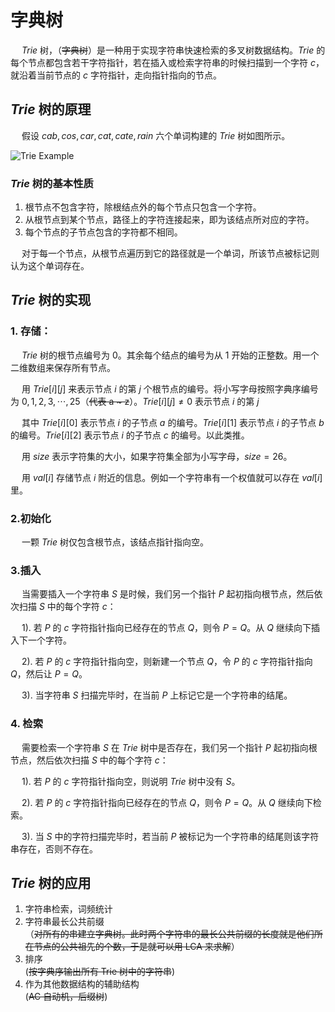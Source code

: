 # 字典树

&emsp; $Trie$ 树，（~~字典树~~）是一种用于实现字符串快速检索的多叉树数据结构。$Trie$ 的每个节点都包含若干字符指针，若在插入或检索字符串的时候扫描到一个字符 $c$，就沿着当前节点的 $c$ 字符指针，走向指针指向的节点。

## $Trie$ 树的原理

&emsp; 假设 $cab, cos, car, cat, cate, rain$ 六个单词构建的 $Trie$ 树如图所示。

![Trie Example](/Alex/cpp/practice/2021SummerVacation/August2021/20210802/TrieEg.png)

### $Trie$ 树的基本性质
1. 根节点不包含字符，除根结点外的每个节点只包含一个字符。
2. 从根节点到某个节点，路径上的字符连接起来，即为该结点所对应的字符。
3. 每个节点的子节点包含的字符都不相同。

&emsp; 对于每一个节点，从根节点遍历到它的路径就是一个单词，所该节点被标记则认为这个单词存在。

## $Trie$ 树的实现
### 1. 存储：
&emsp; $Trie$ 树的根节点编号为 $0$。其余每个结点的编号为从 $1$ 开始的正整数。用一个二维数组来保存所有节点。

&emsp; 用 $Trie[i][j]$ 来表示节点 $i$ 的第 $j$ 个根节点的编号。将小写字母按照字典序编号为 $0, 1, 2, 3, \cdots, 25$（~~代表 a ~ z~~）。$Trie[i][j] \neq 0$ 表示节点 $i$ 的第 $j$ 

&emsp; 其中 $Trie[i][0]$ 表示节点 $i$ 的子节点 $a$ 的编号。$Trie[i][1]$ 表示节点 $i$ 的子节点 $b$ 的编号。$Trie[i][2]$ 表示节点 $i$ 的子节点 $c$ 的编号。以此类推。

&emsp; 用 $size$ 表示字符集的大小，如果字符集全部为小写字母，$size = 26$。

&emsp; 用 $val[i]$ 存储节点 $i$ 附近的信息。例如一个字符串有一个权值就可以存在 $val[i]$ 里。

### 2.初始化
&emsp; 一颗 $Trie$ 树仅包含根节点，该结点指针指向空。

### 3.插入
&emsp; 当需要插入一个字符串 $S$ 是时候，我们另一个指针 $P$ 起初指向根节点，然后依次扫描 $S$ 中的每个字符 $c$：

&emsp; 1). 若 $P$ 的 $c$ 字符指针指向已经存在的节点 $Q$，则令 $P = Q$。从 $Q$ 继续向下插入下一个字符。

&emsp; 2). 若 $P$ 的 $c$ 字符指针指向空，则新建一个节点 $Q$，令 $P$ 的 $c$ 字符指针指向 $Q$，然后让 $P = Q$。

&emsp; 3). 当字符串 $S$ 扫描完毕时，在当前 $P$ 上标记它是一个字符串的结尾。

### 4. 检索
&emsp;  需要检索一个字符串 $S$ 在 $Trie$ 树中是否存在，我们另一个指针 $P$ 起初指向根节点，然后依次扫描 $S$ 中的每个字符 $c$：

&emsp; 1). 若 $P$ 的 $c$ 字符指针指向空，则说明 $Trie$ 树中没有 $S$。

&emsp; 2). 若 $P$ 的 $c$ 字符指针指向已经存在的节点 $Q$，则令 $P = Q$。从 $Q$ 继续向下检索。

&emsp; 3). 当 $S$ 中的字符扫描完毕时，若当前 $P$ 被标记为一个字符串的结尾则该字符串存在，否则不存在。

## $Trie$ 树的应用

1. 字符串检索，词频统计<br>
2. 字符串最长公共前缀<br>
   （~~对所有的串建立字典树。此时两个字符串的最长公共前缀的长度就是他们所在节点的公共祖先的个数，于是就可以用 LCA 来求解~~）
3. 排序<br>
    (~~按字典序输出所有 Trie 树中的字符串~~)
4. 作为其他数据结构的辅助结构<br>
    (~~AC 自动机，后缀树~~)


